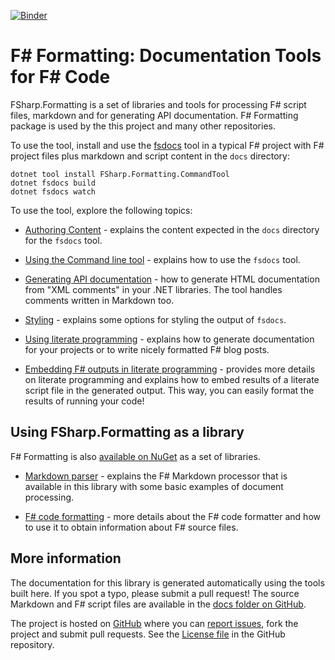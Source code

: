 [![Binder](https://mybinder.org/badge_logo.svg)](https://mybinder.org/v2/gh/fsprojects/FSharp.Formatting/gh-pages?filepath=index.ipynb)

# F# Formatting: Documentation Tools for F# Code

FSharp.Formatting is a set of libraries and tools for processing F# script files, markdown and for
generating API documentation. F# Formatting package is used by the this project and many other repositories.

To use the tool, install and use the [fsdocs](commandline.html) tool in a typical F# project with
F# project files plus markdown and script content in the `docs` directory:

    dotnet tool install FSharp.Formatting.CommandTool
    dotnet fsdocs build 
    dotnet fsdocs watch

To use the tool, explore the following topics:

- [Authoring Content](content.html) - explains the content expected in the `docs` directory for the `fsdocs` tool.

- [Using the Command line tool](commandline.html) - explains how to use the `fsdocs` tool.

- [Generating API documentation](apidocs.html) - how to generate HTML documentation
  from "XML comments" in your .NET libraries. The tool handles comments written in
  Markdown too.

- [Styling](styling.html) - explains some options for styling the output of `fsdocs`.

- [Using literate programming](literate.html) - explains how to generate documentation
  for your projects or to write nicely formatted F# blog posts. 

- [Embedding F# outputs in literate programming](evaluation.html) - provides more details on literate programming and
  explains how to embed results of a literate script file in the generated output. This way,
  you can easily format the results of running your code!

## Using FSharp.Formatting as a library

F# Formatting is also [available on NuGet](https://nuget.org/packages/FSharp.Formatting) as a set of libraries. 

- [Markdown parser](markdown.html) - explains the F# Markdown
  processor that is available in this library with some basic examples of
  document processing.

- [F# code formatting](codeformat.html) - more details about the F# code
  formatter and how to use it to obtain information about F# source files.

## More information

The documentation for this library is generated automatically using the tools
built here. If you spot a typo, please submit a pull request! The source Markdown and F# script files are
available in the [docs folder on GitHub](https://github.com/fsprojects/FSharp.Formatting/tree/master/docs).

The project is hosted on [GitHub](https://github.com/fsprojects/FSharp.Formatting) where you can 
[report issues](https://github.com/fsprojects/FSharp.Formatting/issues), fork the project and submit pull requests.
See the  [License file](https://github.com/fsprojects/FSharp.Formatting/blob/master/LICENSE.md) in the GitHub repository.